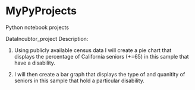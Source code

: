 # MyPyProjects
Python notebook projects

DataIncubtor_project Description:

1. Using publicly available census data I will create a pie chart that displays the percentage of California seniors (+=65) in this sample that have a disability.

2. I will then create a bar graph that displays the type of and quanitity of seniors in this sample that hold a particular disability. 
